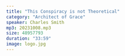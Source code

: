 ```yaml
---
title: "This Conspiracy is not Theoretical"
category: "Architect of Grace"
speaker: Charles Smith
mp3: 20231008.mp3
size: 48957793
duration: "33:59"
image: logo.jpg
---
```

